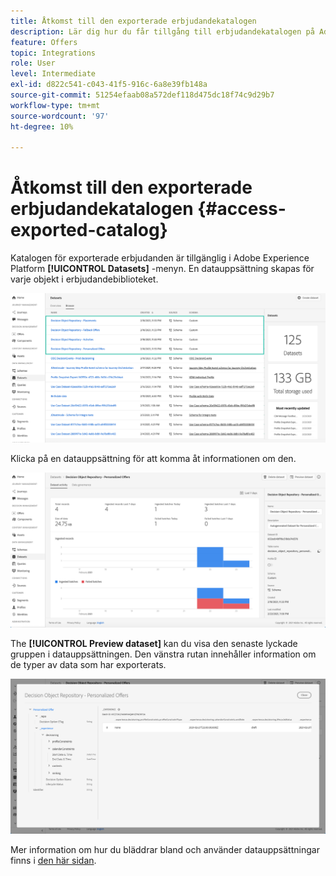 ```yaml
---
title: Åtkomst till den exporterade erbjudandekatalogen
description: Lär dig hur du får tillgång till erbjudandekatalogen på Adobe Experience Platform när den har exporterats
feature: Offers
topic: Integrations
role: User
level: Intermediate
exl-id: d822c541-c043-41f5-916c-6a8e39fb148a
source-git-commit: 51254efaab08a572def118d475dc18f74c9d29b7
workflow-type: tm+mt
source-wordcount: '97'
ht-degree: 10%

---
```


# Åtkomst till den exporterade erbjudandekatalogen {#access-exported-catalog}

Katalogen för exporterade erbjudanden är tillgänglig i Adobe Experience Platform **[!UICONTROL Datasets]** -menyn. En datauppsättning skapas för varje objekt i erbjudandebiblioteket.

![](../../assets/datasets-list.png)

Klicka på en datauppsättning för att komma åt informationen om den.

![](../../assets/dataset-activity.png)

The **[!UICONTROL Preview dataset]** kan du visa den senaste lyckade gruppen i datauppsättningen. Den vänstra rutan innehåller information om de typer av data som har exporterats.

![](../../assets/dataset-preview.png)

Mer information om hur du bläddrar bland och använder datauppsättningar finns i [den här sidan](../../start/get-started-datasets.md).
